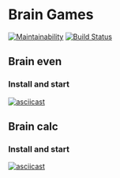 # Brain Games
[![Maintainability](https://api.codeclimate.com/v1/badges/0d699ce1cd2ebad5064d/maintainability)](https://codeclimate.com/github/ssssank/frontend-project-lvl1/maintainability)
[![Build Status](https://travis-ci.com/ssssank/frontend-project-lvl1.svg?branch=master)](https://travis-ci.com/ssssank/frontend-project-lvl1)

## Brain even
### Install and start
[![asciicast](https://asciinema.org/a/BNkGd7SUWWUQ1MjGhwwG4W5Ku.svg)](https://asciinema.org/a/BNkGd7SUWWUQ1MjGhwwG4W5Ku)

## Brain calc
### Install and start
[![asciicast](https://asciinema.org/a/COo5PN41i1qDoLObv9o0Rymre.svg)](https://asciinema.org/a/COo5PN41i1qDoLObv9o0Rymre)